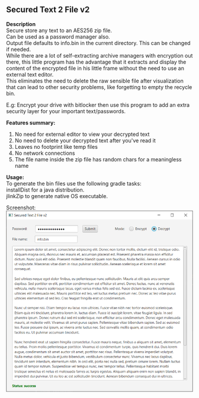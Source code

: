 Secured Text 2 File v2
--
**Description**<br/>
Secure store any text to an AES256 zip file. <br/>
Can be used as a password manager also.<br/>
Output file defaults to info.bin in the current directory. This can be changed if needed. <br/>
While there are a lot of self-extracting archive managers with encryption out there, this little 
program has the advantage that it extracts and display the content of the encrypted file in his little frame without the need to use an external text editor.<br/>
This eliminates the need to delete the raw sensible file after visualization that can lead to other security problems, like forgetting to empty the recycle bin.<br/>

E.g: Encrypt your drive with bitlocker then use this program to add an extra security layer for your important text/passwords.

**Features summary:**
1) No need for external editor to view your decrypted text
2) No need to delete your decrypted text after you've read it
3) Leaves no footprint like temp files
4) No network connections 
5) The file name inside the zip file has random chars for a meaningless name

**Usage:**<br/>
To generate the bin files use the following gradle tasks:<br/>
installDist for a java distribution.<br/>
jlinkZip to generate native OS executable.


Screenshot:<br/>
![](screen1.png)